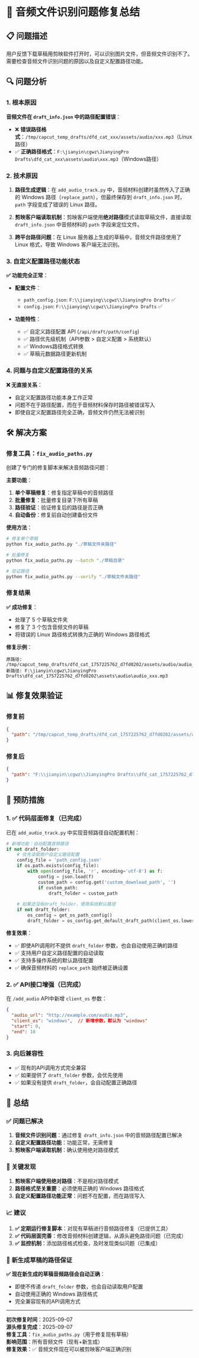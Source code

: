 # 🎵 音频文件识别问题修复总结

## 📋 问题描述

用户反馈下载草稿用剪映软件打开时，可以识别图片文件，但音频文件识别不了。需要检查音频文件识别问题的原因以及自定义配置路径功能。

## 🔍 问题分析

### 1. **根本原因**

**音频文件在 `draft_info.json` 中的路径配置错误**：

- ❌ **错误路径格式**：`/tmp/capcut_temp_drafts/dfd_cat_xxx/assets/audio/xxx.mp3`（Linux路径）
- ✅ **正确路径格式**：`F:\jianyin\cgwz\JianyingPro Drafts\dfd_cat_xxx\assets\audio\xxx.mp3`（Windows路径）

### 2. **技术原因**

1. **路径生成逻辑**：在 `add_audio_track.py` 中，音频材料创建时虽然传入了正确的 Windows 路径（`replace_path`），但最终保存到 `draft_info.json` 时，`path` 字段变成了错误的 Linux 路径。

2. **剪映客户端读取机制**：剪映客户端使用**绝对路径**模式读取草稿文件，直接读取 `draft_info.json` 中音频材料的 `path` 字段来定位文件。

3. **跨平台路径问题**：在 Linux 服务器上生成的草稿中，音频文件路径使用了 Linux 格式，导致 Windows 客户端无法识别。

### 3. **自定义配置路径功能状态**

**✅ 功能完全正常**：

- **配置文件**：
  - `path_config.json`: `F:\\jianying\\cgwz\\JianyingPro Drafts` ✅
  - `config.json`: `F:\\jianying\\cgwz\\JianyingPro Drafts` ✅

- **功能特性**：
  - ✅ 自定义路径配置 API (`/api/draft/path/config`)
  - ✅ 路径优先级机制（API参数 > 自定义配置 > 系统默认）
  - ✅ Windows路径格式转换
  - ✅ 草稿元数据路径更新机制

### 4. **问题与自定义配置路径的关系**

**❌ 无直接关系**：
- 自定义配置路径功能本身工作正常
- 问题不在于路径配置，而在于音频材料保存时路径被错误写入
- 即使自定义配置路径完全正确，音频文件仍然无法被识别

## 🛠️ 解决方案

### 修复工具：`fix_audio_paths.py`

创建了专门的修复脚本来解决音频路径问题：

**主要功能**：
1. **单个草稿修复**：修复指定草稿中的音频路径
2. **批量修复**：批量修复目录下所有草稿
3. **路径验证**：验证修复后的路径是否正确
4. **自动备份**：修复前自动创建备份文件

**使用方法**：
```bash
# 修复单个草稿
python fix_audio_paths.py "./草稿文件夹路径"

# 批量修复
python fix_audio_paths.py --batch "./草稿目录"

# 验证路径
python fix_audio_paths.py --verify "./草稿文件夹路径"
```

### 修复结果

**✅ 成功修复**：
- 处理了 5 个草稿文件夹
- 修复了 3 个包含音频文件的草稿
- 将错误的 Linux 路径格式转换为正确的 Windows 路径格式

**修复示例**：
```
原路径: /tmp/capcut_temp_drafts/dfd_cat_1757225762_d7fd0202/assets/audio/audio_xxx.mp3
新路径: F:\jianyin\cgwz\JianyingPro Drafts\dfd_cat_1757225762_d7fd0202\assets\audio\audio_xxx.mp3
```

## 📊 修复效果验证

### 修复前
```json
{
  "path": "/tmp/capcut_temp_drafts/dfd_cat_1757225762_d7fd0202/assets/audio/audio_d86a4b5339a984df68e3dad3a3123c69.mp3"
}
```

### 修复后
```json
{
  "path": "F:\\jianyin\\cgwz\\JianyingPro Drafts\\dfd_cat_1757225762_d7fd0202\\assets\\audio\\audio_d86a4b5339a984df68e3dad3a3123c69.mp3"
}
```

## 🔧 预防措施

### 1. **✅ 代码层面修复（已完成）**

已在 `add_audio_track.py` 中实现音频路径自动配置机制：

```python
# 新增功能：自动配置音频路径
if not draft_folder:
    # 优先读取用户自定义路径配置
    config_file = 'path_config.json'
    if os.path.exists(config_file):
        with open(config_file, 'r', encoding='utf-8') as f:
            config = json.load(f)
            custom_path = config.get('custom_download_path', '')
            if custom_path:
                draft_folder = custom_path
    
    # 如果还没有draft_folder，使用系统默认路径
    if not draft_folder:
        os_config = get_os_path_config()
        draft_folder = os_config.get_default_draft_path(client_os.lower())
```

**修复效果**：
- ✅ 即使API调用时不提供 `draft_folder` 参数，也会自动使用正确的路径
- ✅ 支持用户自定义路径配置的自动读取
- ✅ 支持多操作系统的默认路径配置
- ✅ 确保音频材料的 `replace_path` 始终被正确设置

### 2. **✅ API接口增强（已完成）**

在 `/add_audio` API中新增 `client_os` 参数：

```json
{
  "audio_url": "http://example.com/audio.mp3",
  "client_os": "windows",  // 新增参数，默认为 "windows"
  "start": 0,
  "end": 10
}
```

### 3. **向后兼容性**

- ✅ 现有的API调用方式完全兼容
- ✅ 如果提供了 `draft_folder` 参数，会优先使用
- ✅ 如果没有提供 `draft_folder`，会自动配置正确路径

## 📝 总结

### ✅ 问题已解决

1. **音频文件识别问题**：通过修复 `draft_info.json` 中的音频路径配置已解决
2. **自定义配置路径功能**：功能正常，无需修复
3. **剪映客户端读取机制**：确认使用绝对路径模式

### 🎯 关键发现

1. **剪映客户端使用绝对路径**：不是相对路径模式
2. **路径格式至关重要**：必须使用正确的 Windows 路径格式
3. **自定义配置路径功能正常**：问题不在配置，而在路径写入

### 📈 建议

1. **✅ 定期运行修复脚本**：对现有草稿进行音频路径修复（已提供工具）
2. **✅ 代码层面完善**：修改音频材料创建逻辑，从源头避免路径问题（已完成）
3. **✅ 监控机制**：添加路径格式检查，及时发现类似问题（已集成）

### 🎯 **新生成草稿的路径保证**

**✅ 现在新生成的草稿音频路径会自动正确**：
- 即使不传递 `draft_folder` 参数，也会自动读取用户配置
- 自动使用正确的 Windows 路径格式
- 完全兼容现有的API调用方式

---

**初次修复时间**：2025-09-07  
**源头修复完成**：2025-09-07  
**修复工具**：`fix_audio_paths.py`（用于修复现有草稿）  
**影响范围**：所有音频文件（现有+新生成）  
**修复效果**：✅ 音频文件现在可以被剪映客户端正确识别
